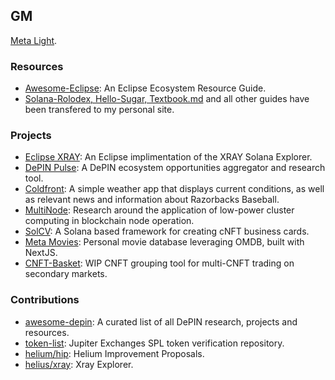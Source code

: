## GM
[Meta Light](https://carpinito.id/). 

### Resources 
- [Awesome-Eclipse](https://github.com/meta-light/awesome-eclipse): An Eclipse Ecosystem Resource Guide.
- [Solana-Rolodex, Hello-Sugar, Textbook.md](https://www.carpinito.id/guides) and all other guides have been transfered to my personal site.

### Projects
- [Eclipse XRAY](https://github.com/meta-light/eclipse-xray): An Eclipse implimentation of the XRAY Solana Explorer.
- [DePIN Pulse](https://depinpulse.app): A DePIN ecosystem opportunities aggregator and research tool.
- [Coldfront](https://github.com/meta-lite/coldfront): A simple weather app that displays current conditions, as well as relevant news and information about Razorbacks Baseball.
- [MultiNode](https://twitter.com/0xMetaLight/status/1630989599488049154?s=20): Research around the application of low-power cluster computing in blockchain node operation.
- [SolCV](https://carpinito.id/card): A Solana based framework for creating cNFT business cards.
- [Meta Movies](https://carpinito.id/movies): Personal movie database leveraging OMDB, built with NextJS.
- [CNFT-Basket](https://carpinito.id/basket): WIP CNFT grouping tool for multi-CNFT trading on secondary markets.

### Contributions
- [awesome-depin](https://github.com/iotexproject/awesome-depin): A curated list of all DePIN research, projects and resources.
- [token-list](https://github.com/jup-ag/token-list): Jupiter Exchanges SPL token verification repository.
- [helium/hip](https://github.com/helium/HIP): Helium Improvement Proposals.
- [helius/xray](https://github.com/helius-labs/xray): Xray Explorer.
